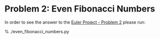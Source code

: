 Problem 2: Even Fibonacci Numbers
=================================

In order to see the answer to the
[Euler Project - Problem 2](https://projecteuler.net/problem=2)
please run:

  % ./even_fibonacci_numbers.py
